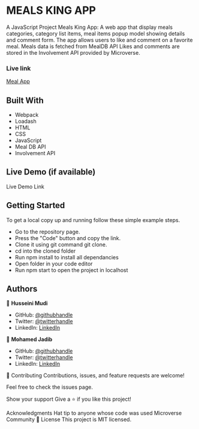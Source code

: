 # MEALS KING APP
A JavaScript Project Meals King App: A web app that display meals categories, category list items, meal items popup model showing details and comment form. The app allows users to like and comment on a favorite meal.
Meals data is fetched from MealDB API
Likes and comments are stored in the Involvement API provided by Microverse.

### Live link
[Meal App](https://jadibdev.github.io/Meals/dist/index.html/)

## Built With
- Webpack
- Loadash
- HTML
- CSS
- JavaScript
- Meal DB API
- Involvement API

## Live Demo (if available)
Live Demo Link

## Getting Started
To get a local copy up and running follow these simple example steps.

- Go to the repository page. 
- Press the "Code" button and copy the link. 
- Clone it using git command git clone.
- cd into the cloned folder 
- Run npm install to install all dependancies 
- Open folder in your code editor 
- Run npm start to open the project in localhost

## Authors
👤 **Husseini Mudi**

- GitHub: [@githubhandle](https://github.com/Profsain)
- Twitter: [@twitterhandle](https://twitter.com/profsain)
- LinkedIn: [LinkedIn](https://linkedin.com/in/profsain)


👤 **Mohamed Jadib**

- GitHub: [@githubhandle](https://github.com/jadibdev)
- Twitter: [@twitterhandle](https://twitter.com/MohamedJadib)
- LinkedIn: [LinkedIn](https://www.linkedin.com/in/mohamed-jadib-942a5041/)

🤝 Contributing
Contributions, issues, and feature requests are welcome!

Feel free to check the issues page.

Show your support
Give a ⭐️ if you like this project!

Acknowledgments
Hat tip to anyone whose code was used
Microverse Community
📝 License
This project is MIT licensed.
